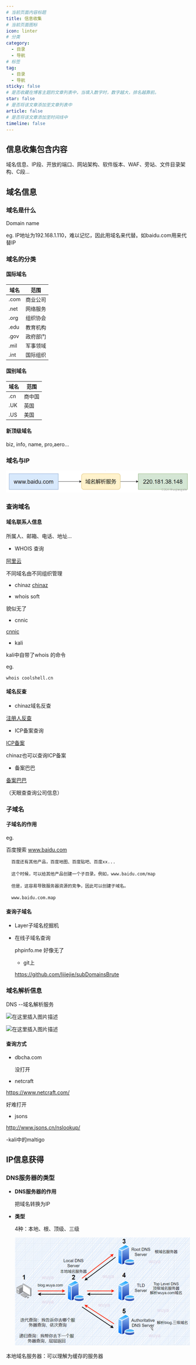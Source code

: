 ```yaml
---
# 当前页面内容标题
title: 信息收集
# 当前页面图标
icon: linter
# 分类
category:
  - 目录
  - 导航
# 标签
tag:
  - 目录
  - 导航
sticky: false
# 是否收藏在博客主题的文章列表中，当填入数字时，数字越大，排名越靠前。
star: false
# 是否将该文章添加至文章列表中
article: false
# 是否将该文章添加至时间线中
timeline: false
---
```

## 信息收集包含内容

   域名信息、IP段、开放的端口、网站架构、软件版本、WAF、旁站、文件目录架构、C段...

## 域名信息

### 域名是什么

Domain name

eg. IP地址为192.168.1.110，难以记忆，因此用域名来代替。如baidu.com用来代替IP

### 域名的分类

#### 国际域名
|域名| 范围 |
|--|--|
|.com  |  商业公司|
|.net|  网络服务|
|.org|组织协会|
|.edu|教育机构|
|.gov|政府部门|
|.mil|军事领域|
|.int|国际组织|

#### 国别域名

|域名| 范围 |
|--|--|
|.cn  |  商中国|
|.UK|  英国|
|.US|美国|

#### 新顶级域名

biz, info, name, pro,aero...

### 域名与IP

![alt text](image.png)

### 查询域名

#### 域名联系人信息
所属人、邮箱、电话、地址...

 - WHOIS 查询

[阿里云](https://whois.aliyun.com/?spm=5176.27906258.J_9945901770.functions-listName1-cardsRight6.5d90575aeeRYQM)

不同域名由不同组织管理

- chinaz
[chinaz](https://www.chinaz.com/)

- whois soft

貌似无了

- cnnic

[cnnic](https://webwhois.cnnic.cn/WelcomeServlet)

- kali

kali中自带了whois 的命令

eg.

```
whois coolshell.cn
```

#### 域名反查

- chinaz域名反查

[注册人反查](https://whois.chinaz.com/reverse/register)

- ICP备案查询

[ICP备案](https://beian.miit.gov.cn/state/outPortal/loginPortal.action/#/Integrated/index)

chinaz也可以查询ICP备案

- 备案巴巴

[备案巴巴](https://www.beian88.com/)

（天眼查查询公司信息）

### 子域名

#### 子域名的作用

eg. 

百度搜索 www.baidu.com

      百度还有其他产品，百度地图、百度贴吧、百度xx...

      这个时候，可以给其他产品创建一个子目录。例如，www.baidu.com/map

      但是，这容易导致服务器资源的竞争，因此可以创建子域名。

      www.baidu.com.map

#### 查询子域名

- Layer子域名挖掘机

- 在线子域名查询

  phpinfo.me   好像无了

  - git上

  https://github.com/lijiejie/subDomainsBrute

### 域名解析信息

DNS --域名解析服务

![在这里插入图片描述](https://img-blog.csdnimg.cn/direct/2e041629e90340f88aabc7ec59e11276.png)

![在这里插入图片描述](https://img-blog.csdnimg.cn/direct/5c5c1838485b431598edb47219d7d0f9.png)


#### 查询方式

- dbcha.com

   没打开

- netcraft

 https://www.netcraft.com/

  好难打开

 - jsons

  http://www.jsons.cn/nslookup/

  -kali中的maltigo

## IP信息获得

### DNS服务器的类型

- **DNS服务器的作用**

    把域名转换为IP

- **类型**

    4种：本地、根、顶级、三级

    ![alt text](image-1.png)

 本地域名服务器：可以理解为缓存的服务器